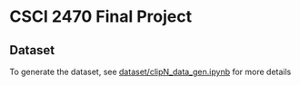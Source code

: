 # CSCI 2470 Final Project

## Dataset
To generate the dataset, see [dataset/clipN_data_gen.ipynb](https://github.com/wrencanfly/csci2470-finalProject/blob/main/dataset/clipN_data_gen.ipynb) for more details
